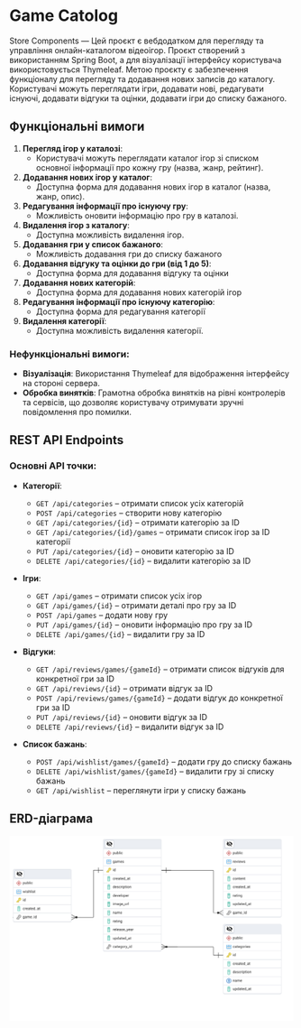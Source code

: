 # Game Catolog

Store Components — Цей проєкт є вебдодатком для перегляду та управління онлайн-каталогом відеоігор. 
Проєкт створений з використанням Spring Boot, а для візуалізації інтерфейсу користувача використовується Thymeleaf. 
Метою проєкту є забезпечення функціоналу для перегляду та додавання нових записів до каталогу.
Користувачі можуть переглядати ігри, додавати нові, редагувати існуючі, додавати відгуки та оцінки, додавати ігри до списку бажаного.

## Функціональні вимоги

1. **Перегляд ігор у каталозі**:
   - Користувачі можуть переглядати каталог ігор зі списком основної інформації про кожну гру (назва, жанр, рейтинг).
2. **Додавання нових ігор у каталог**:
   - Доступна форма для додавання нових ігор в каталог (назва, жанр, опис).
3. **Редагування інформації про існуючу гру**:
   - Можливість оновити інформацію про гру в каталозі.
4. **Видалення ігор з каталогу**:
   - Доступна можливість видалення ігор.
5. **Додавання гри у список бажаного**:
   - Можливість додавання гри до списку бажаного
6. **Додавання відгуку та оцінки до гри (від 1 до 5)**:
   - Доступна форма для додавання відгуку та оцінки
7. **Додавання нових категорій**:
   - Доступна форма для додавання нових категорій ігор
8. **Редагування інформації про існуючу категорію**:
   -  Доступна форма для редагування категорії
9. **Видалення категорії**:
   - Доступна можливість видалення категорії.
  
### Нефункціональні вимоги:
- **Візуалізація**: Використання Thymeleaf для відображення інтерфейсу на стороні сервера.
- **Обробка винятків**: Грамотна обробка винятків на рівні контролерів та сервісів, що дозволяє користувачу отримувати зручні повідомлення про помилки.

  
## REST API Endpoints

  ### Основні API точки:

- **Категорії**:
  - `GET /api/categories` – отримати список усіх категорій
  - `POST /api/categories` – створити нову категорію
  - `GET /api/categories/{id}` – отримати категорію за ID
  - `GET /api/categories/{id}/games` – отримати список ігор за ID категорії
  - `PUT /api/categories/{id}` – оновити категорію за ID
  - `DELETE /api/categories/{id}` – видалити категорію за ID

- **Ігри**:
  - `GET /api/games` – отримати список усіх ігор
  - `GET /api/games/{id}` – отримати деталі про гру за ID
  - `POST /api/games` – додати нову гру
  - `PUT /api/games/{id}` – оновити інформацію про гру за ID
  - `DELETE /api/games/{id}` – видалити гру за ID

- **Відгуки**:
  - `GET /api/reviews/games/{gameId}` – отримати список відгуків для конкретної гри за ID
  - `GET /api/reviews/{id}` – отримати відгук за ID
  - `POST /api/reviews/games/{gameId}` – додати відгук до конкретної гри за ID
  - `PUT /api/reviews/{id}` – оновити відгук за ID
  - `DELETE /api/reviews/{id}` – видалити відгук за ID

- **Список бажань**:
  - `POST /api/wishlist/games/{gameId}` – додати гру до списку бажань
  - `DELETE /api/wishlist/games/{gameId}` – видалити гру зі списку бажань
  - `GET /api/wishlist` – переглянути ігри у списку бажань
 
## ERD-діаграма
![ER-diagram](https://github.com/Ivan06021/game-catalog/blob/main/ER-diagram.png)
